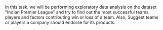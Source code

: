 In this task, we will be performing exploratory data analysis on the dataset "Indian Premier League" and 
try to find out the most successful teams, players and factors contributing win or loss of a team.
Also, Suggest teams or players a company should endorse for its products.
